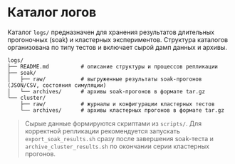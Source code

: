 # Каталог логов

Каталог `logs/` предназначен для хранения результатов длительных прогоночных (soak) и кластерных экспериментов.
Структура каталогов организована по типу тестов и включает сырой дамп данных и архивы.

```
logs/
├── README.md          # описание структуры и процессов репликации
├── soak/
│   ├── raw/           # выгруженные результаты soak-прогонов (JSON/CSV, состояния симуляции)
│   └── archives/      # архивы soak-прогонов в формате tar.gz
└── cluster/
    ├── raw/           # журналы и конфигурации кластерных тестов
    └── archives/      # архивы кластерных прогонов в формате tar.gz
```

> Сырые данные формируются скриптами из `scripts/`. Для корректной репликации рекомендуется запускать
> `export_soak_results.sh` сразу после завершения soak-теста и `archive_cluster_results.sh` по окончании
> серии кластерных прогонов.
